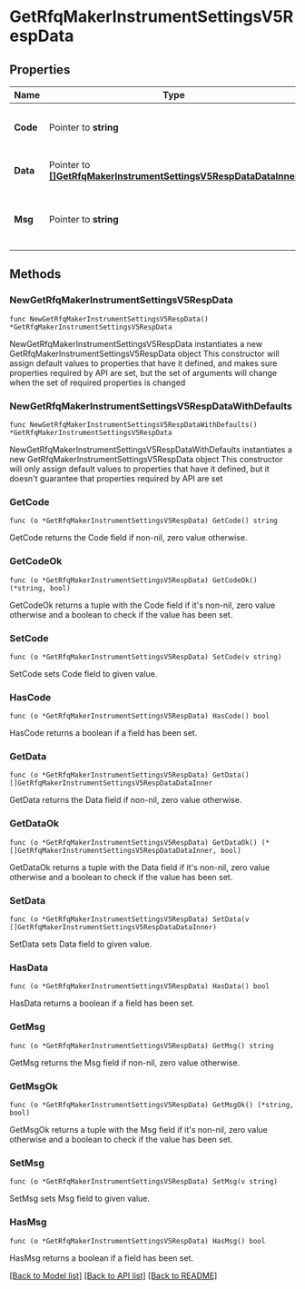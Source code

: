 # GetRfqMakerInstrumentSettingsV5RespData

## Properties

Name | Type | Description | Notes
------------ | ------------- | ------------- | -------------
**Code** | Pointer to **string** | The result code, &#x60;0&#x60; means success. | [optional] [default to ""]
**Data** | Pointer to [**[]GetRfqMakerInstrumentSettingsV5RespDataDataInner**](GetRfqMakerInstrumentSettingsV5RespDataDataInner.md) | Return data of the request. | [optional] 
**Msg** | Pointer to **string** | The error message, not empty if the code is not &#x60;0&#x60;. | [optional] [default to ""]

## Methods

### NewGetRfqMakerInstrumentSettingsV5RespData

`func NewGetRfqMakerInstrumentSettingsV5RespData() *GetRfqMakerInstrumentSettingsV5RespData`

NewGetRfqMakerInstrumentSettingsV5RespData instantiates a new GetRfqMakerInstrumentSettingsV5RespData object
This constructor will assign default values to properties that have it defined,
and makes sure properties required by API are set, but the set of arguments
will change when the set of required properties is changed

### NewGetRfqMakerInstrumentSettingsV5RespDataWithDefaults

`func NewGetRfqMakerInstrumentSettingsV5RespDataWithDefaults() *GetRfqMakerInstrumentSettingsV5RespData`

NewGetRfqMakerInstrumentSettingsV5RespDataWithDefaults instantiates a new GetRfqMakerInstrumentSettingsV5RespData object
This constructor will only assign default values to properties that have it defined,
but it doesn't guarantee that properties required by API are set

### GetCode

`func (o *GetRfqMakerInstrumentSettingsV5RespData) GetCode() string`

GetCode returns the Code field if non-nil, zero value otherwise.

### GetCodeOk

`func (o *GetRfqMakerInstrumentSettingsV5RespData) GetCodeOk() (*string, bool)`

GetCodeOk returns a tuple with the Code field if it's non-nil, zero value otherwise
and a boolean to check if the value has been set.

### SetCode

`func (o *GetRfqMakerInstrumentSettingsV5RespData) SetCode(v string)`

SetCode sets Code field to given value.

### HasCode

`func (o *GetRfqMakerInstrumentSettingsV5RespData) HasCode() bool`

HasCode returns a boolean if a field has been set.

### GetData

`func (o *GetRfqMakerInstrumentSettingsV5RespData) GetData() []GetRfqMakerInstrumentSettingsV5RespDataDataInner`

GetData returns the Data field if non-nil, zero value otherwise.

### GetDataOk

`func (o *GetRfqMakerInstrumentSettingsV5RespData) GetDataOk() (*[]GetRfqMakerInstrumentSettingsV5RespDataDataInner, bool)`

GetDataOk returns a tuple with the Data field if it's non-nil, zero value otherwise
and a boolean to check if the value has been set.

### SetData

`func (o *GetRfqMakerInstrumentSettingsV5RespData) SetData(v []GetRfqMakerInstrumentSettingsV5RespDataDataInner)`

SetData sets Data field to given value.

### HasData

`func (o *GetRfqMakerInstrumentSettingsV5RespData) HasData() bool`

HasData returns a boolean if a field has been set.

### GetMsg

`func (o *GetRfqMakerInstrumentSettingsV5RespData) GetMsg() string`

GetMsg returns the Msg field if non-nil, zero value otherwise.

### GetMsgOk

`func (o *GetRfqMakerInstrumentSettingsV5RespData) GetMsgOk() (*string, bool)`

GetMsgOk returns a tuple with the Msg field if it's non-nil, zero value otherwise
and a boolean to check if the value has been set.

### SetMsg

`func (o *GetRfqMakerInstrumentSettingsV5RespData) SetMsg(v string)`

SetMsg sets Msg field to given value.

### HasMsg

`func (o *GetRfqMakerInstrumentSettingsV5RespData) HasMsg() bool`

HasMsg returns a boolean if a field has been set.


[[Back to Model list]](../README.md#documentation-for-models) [[Back to API list]](../README.md#documentation-for-api-endpoints) [[Back to README]](../README.md)


